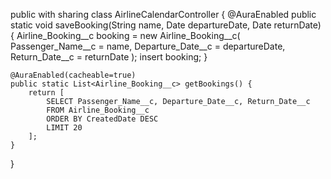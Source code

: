 public with sharing class AirlineCalendarController {
    @AuraEnabled
    public static void saveBooking(String name, Date departureDate, Date returnDate) {
        Airline_Booking__c booking = new Airline_Booking__c(
            Passenger_Name__c = name,
            Departure_Date__c = departureDate,
            Return_Date__c = returnDate
        );
        insert booking;
    }

    @AuraEnabled(cacheable=true)
    public static List<Airline_Booking__c> getBookings() {
        return [
            SELECT Passenger_Name__c, Departure_Date__c, Return_Date__c 
            FROM Airline_Booking__c
            ORDER BY CreatedDate DESC
            LIMIT 20
        ];
    }

}
